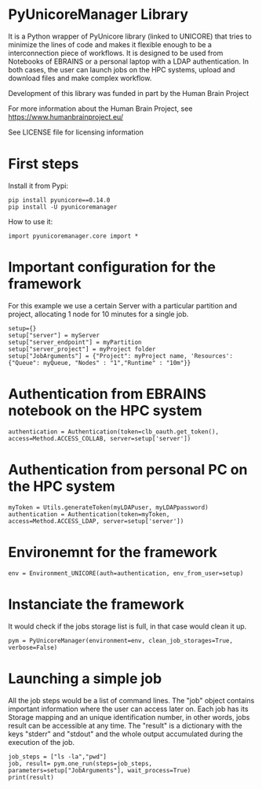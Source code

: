 # PyUnicoreManager Library

It is a Python wrapper of PyUnicore library (linked to UNICORE) that tries to minimize the lines of code and makes it flexible enough to be a interconnection piece of workflows. It is designed to be used from Notebooks of EBRAINS or a personal laptop with a LDAP authentication. In both cases, the user can launch jobs on the HPC systems, upload and download files and make complex workflow.

Development of this library was funded in part by the Human Brain Project

For more information about the Human Brain Project, see https://www.humanbrainproject.eu/

See LICENSE file for licensing information

# First steps

Install it from Pypi:

    pip install pyunicore==0.14.0
    pip install -U pyunicoremanager
    
How to use it:

    import pyunicoremanager.core import *
    

# Important configuration for the framework
For this example we use a certain Server with a particular partition and project, allocating 1 node for 10 minutes for a single job.

    setup={}
    setup["server"] = myServer
    setup["server_endpoint"] = myPartition
    setup["server_project"] = myProject folder
    setup["JobArguments"] = {"Project": myProject name, 'Resources': {"Queue": myQueue, "Nodes" : "1","Runtime" : "10m"}}

# Authentication from EBRAINS notebook on the HPC system

    authentication = Authentication(token=clb_oauth.get_token(), access=Method.ACCESS_COLLAB, server=setup['server'])

# Authentication from personal PC on the HPC system

    myToken = Utils.generateToken(myLDAPuser, myLDAPpassword)
    authentication = Authentication(token=myToken, access=Method.ACCESS_LDAP, server=setup['server'])

# Environemnt for the framework

    env = Environment_UNICORE(auth=authentication, env_from_user=setup)
   
# Instanciate the framework

It would check if the jobs storage list is full, in that case would clean it up.

    pym = PyUnicoreManager(environment=env, clean_job_storages=True, verbose=False)

# Launching a simple job

All the job steps would be a list of command lines. The "job" object contains important information where the user can access later on. Each job has its Storage mapping and an unique identification number, in other words, jobs result can be accessible at any time. The "result" is a dictionary with the keys "stderr" and "stdout" and the whole output accumulated during the execution of the job.

    job_steps = ["ls -la","pwd"]
    job, result= pym.one_run(steps=job_steps, parameters=setup["JobArguments"], wait_process=True)
    print(result)
    
